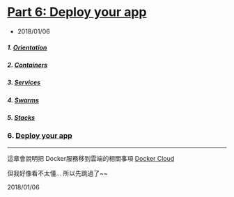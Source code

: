 # [Part 6: Deploy your app](https://docs.docker.com/v17.09/get-started/part6/)
- 2018/01/06

##### 1. [Orientation ](./part1.orientation.md)
##### 2. [Containers](./part2.containers.md)
##### 3. [Services](./part3.services.md)
##### 4. [Swarms](./part4.swarm.md)
##### 5. [Stacks](./part5.stacks.md) 
### 6. [Deploy your app](./part6.deploy.md)

---

這章會說明把 Docker服務移到雲端的相關事項
[Docker Cloud](https://cloud.docker.com/)

但我好像看不太懂... 所以先跳過了~~

2018/01/06